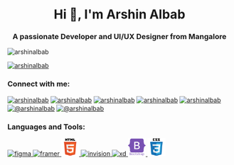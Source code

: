 <h1 align="center">Hi 👋, I'm Arshin Albab</h1>
<h3 align="center">A passionate Developer and UI/UX Designer from Mangalore</h3>

<p align="left"> <img src="https://komarev.com/ghpvc/?username=arshinalbab&label=Profile%20views&color=0e75b6&style=flat" alt="arshinalbab" /> </p>

<p align="left"> <a href="https://twitter.com/arshinalbab" target="blank"><img src="https://img.shields.io/twitter/follow/arshinalbab?logo=twitter&style=for-the-badge" alt="arshinalbab" /></a> </p>

<h3 align="left">Connect with me:</h3>
<p align="left">
<a href="https://dev.to/arshinalbab" target="blank"><img align="center" src="https://raw.githubusercontent.com/rahuldkjain/github-profile-readme-generator/master/src/images/icons/Social/devto.svg" alt="arshinalbab" height="30" width="40" /></a>
<a href="https://twitter.com/arshinalbab" target="blank"><img align="center" src="https://raw.githubusercontent.com/rahuldkjain/github-profile-readme-generator/master/src/images/icons/Social/twitter.svg" alt="arshinalbab" height="30" width="40" /></a>
<a href="https://linkedin.com/in/arshinalbab" target="blank"><img align="center" src="https://raw.githubusercontent.com/rahuldkjain/github-profile-readme-generator/master/src/images/icons/Social/linked-in-alt.svg" alt="arshinalbab" height="30" width="40" /></a>
<a href="https://instagram.com/arshinalbab" target="blank"><img align="center" src="https://raw.githubusercontent.com/rahuldkjain/github-profile-readme-generator/master/src/images/icons/Social/instagram.svg" alt="arshinalbab" height="30" width="40" /></a>
<a href="https://www.behance.net/arshinalbab" target="blank"><img align="center" src="https://raw.githubusercontent.com/rahuldkjain/github-profile-readme-generator/master/src/images/icons/Social/behance.svg" alt="arshinalbab" height="30" width="40" /></a>
<a href="https://hashnode.com/@arshinalbab" target="blank"><img align="center" src="https://raw.githubusercontent.com/rahuldkjain/github-profile-readme-generator/master/src/images/icons/Social/hashnode.svg" alt="@arshinalbab" height="30" width="40" /></a>
<a href="https://medium.com/@arshinalbab" target="blank"><img align="center" src="https://raw.githubusercontent.com/rahuldkjain/github-profile-readme-generator/master/src/images/icons/Social/medium.svg" alt="@arshinalbab" height="30" width="40" /></a>
</p>

<h3 align="left">Languages and Tools:</h3>
<p align="left"><a href="https://www.figma.com/" target="_blank" rel="noreferrer"> <img src="https://www.vectorlogo.zone/logos/figma/figma-icon.svg" alt="figma" width="40" height="40"/> </a> <a href="https://www.framer.com/" target="_blank" rel="noreferrer"> <img src="https://www.vectorlogo.zone/logos/framer/framer-icon.svg" alt="framer" width="40" height="40"/> </a> <a href="https://www.w3.org/html/" target="_blank" rel="noreferrer"> <img src="https://raw.githubusercontent.com/devicons/devicon/master/icons/html5/html5-original-wordmark.svg" alt="html5" width="40" height="40"/> </a> <a href="https://www.invisionapp.com/" target="_blank" rel="noreferrer"> <img src="https://www.vectorlogo.zone/logos/invisionapp/invisionapp-icon.svg" alt="invision" width="40" height="40"/> </a> <a href="https://www.adobe.com/products/xd.html" target="_blank" rel="noreferrer"> <img src="https://cdn.worldvectorlogo.com/logos/adobe-xd.svg" alt="xd" width="40" height="40"/> </a>
<a href="https://getbootstrap.com" target="_blank" rel="noreferrer"> <img src="https://raw.githubusercontent.com/devicons/devicon/master/icons/bootstrap/bootstrap-plain-wordmark.svg" alt="bootstrap" width="40" height="40"/> </a> <a href="https://www.w3schools.com/css/" target="_blank" rel="noreferrer"> <img src="https://raw.githubusercontent.com/devicons/devicon/master/icons/css3/css3-original-wordmark.svg" alt="css3" width="40" height="40"/> </a> 
</p>
